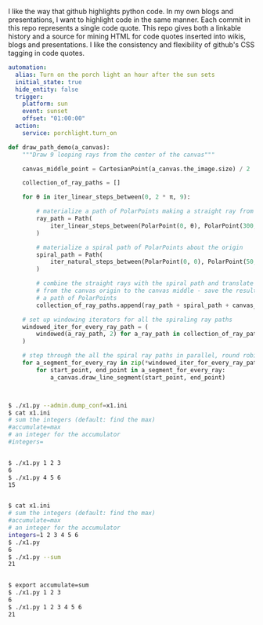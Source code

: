 I like the way that github highlights python code. In my own blogs and presentations,
I want to highlight code in the same manner. Each commit in this repo represents a single
code quote. This repo gives both a linkable history and a source for mining HTML for code
quotes inserted into wikis, blogs and presentations. I like the consistency and flexibility
of github's CSS tagging in code quotes.


```yaml
automation:
  alias: Turn on the porch light an hour after the sun sets
  initial_state: true
  hide_entity: false
  trigger:
    platform: sun
    event: sunset
    offset: "01:00:00"  
  action:
    service: porchlight.turn_on

```

```python
def draw_path_demo(a_canvas):
    """Draw 9 looping rays from the center of the canvas"""

    canvas_middle_point = CartesianPoint(a_canvas.the_image.size) / 2

    collection_of_ray_paths = []

    for θ in iter_linear_steps_between(0, 2 * π, 9):

        # materialize a path of PolarPoints making a straight ray from the origin
        ray_path = Path(
            iter_linear_steps_between(PolarPoint(0, θ), PolarPoint(300, θ), 100)
        )

        # materialize a spiral path of PolarPoints about the origin
        spiral_path = Path(
            iter_natural_steps_between(PolarPoint(0, 0), PolarPoint(50, 10 * π), 100)
        )

        # combine the straight rays with the spiral path and translate them
        # from the canvas origin to the canvas middle - save the result as
        # a path of PolarPoints
        collection_of_ray_paths.append(ray_path + spiral_path + canvas_middle_point)

    # set up windowing iterators for all the spiraling ray paths
    windowed_iter_for_every_ray_path = (
        windowed(a_ray_path, 2) for a_ray_path in collection_of_ray_paths
    )

    # step through the all the spiral ray paths in parallel, round robin style
    for a_segment_for_every_ray in zip(*windowed_iter_for_every_ray_path):
        for start_point, end_point in a_segment_for_every_ray:
            a_canvas.draw_line_segment(start_point, end_point)


```

```python
```

```bash

$ ./x1.py --admin.dump_conf=x1.ini
$ cat x1.ini
# sum the integers (default: find the max)
#accumulate=max
# an integer for the accumulator
#integers=


$ ./x1.py 1 2 3
6
$ ./x1.py 4 5 6
15


$ cat x1.ini
# sum the integers (default: find the max)
#accumulate=max
# an integer for the accumulator
integers=1 2 3 4 5 6
$ ./x1.py
6
$ ./x1.py --sum
21


$ export accumulate=sum
$ ./x1.py 1 2 3
6
$ ./x1.py 1 2 3 4 5 6
21





```
